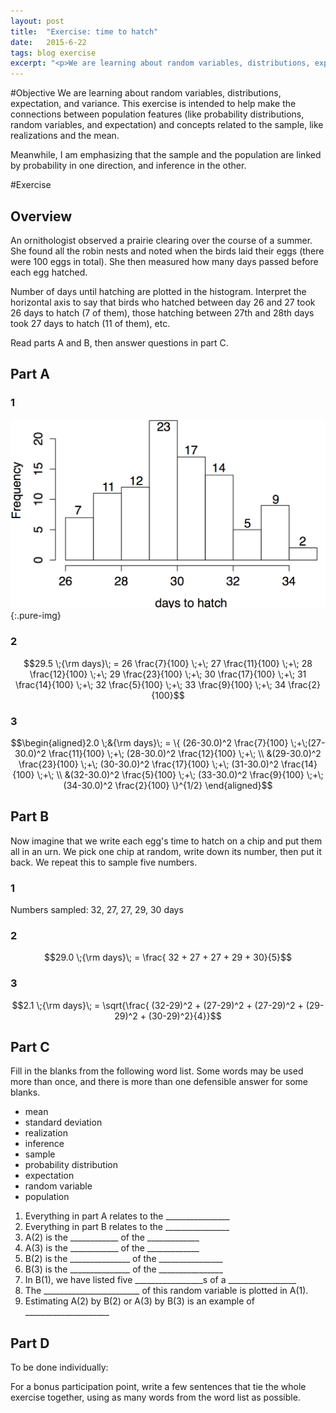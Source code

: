 ```yaml
---
layout: post
title:  "Exercise: time to hatch"
date:   2015-6-22
tags: blog exercise
excerpt: "<p>We are learning about random variables, distributions, expectation, and variance. This exercise is intended to help make the connections between population features (like probability distributions, random variables, and expectation) and concepts related to the sample, like realizations and the mean.</p>"
---
```


#Objective
We are learning about random variables, distributions, expectation, and variance. This exercise is intended to help make the connections between population features (like probability distributions, random variables, and expectation) and concepts related to the sample, like realizations and the mean.

Meanwhile, I am emphasizing that the sample and the population are linked by  probability in one direction, and inference in the other.

#Exercise

## Overview
An ornithologist observed a prairie clearing over the course of a summer. She found all the robin nests and noted when the birds laid their eggs (there were 100 eggs in total). She then measured how many days passed before each egg hatched.

Number of days until hatching are plotted in the histogram. Interpret the horizontal axis to say that birds who hatched between day 26 and 27 took 26 days to hatch (7 of them), those hatching between 27th and 28th days took 27 days to hatch (11 of them), etc.

Read parts A and B, then answer questions in part C.

## Part A

### 1
 ![time to hatch](/images/2015/6/22/histogram.png){:.pure-img}
 
### 2
 $$29.5 \;{\rm days}\; = 26  \frac{7}{100} \;+\; 27  \frac{11}{100} \;+\; 28  \frac{12}{100} \;+\; 29  \frac{23}{100} \;+\; 30  \frac{17}{100} \;+\; 31  \frac{14}{100} \;+\; 32  \frac{5}{100} \;+\; 33  \frac{9}{100} \;+\; 34  \frac{2}{100}$$

### 3
 $$\begin{aligned}2.0 \;&{\rm days}\; = \{ (26-30.0)^2  \frac{7}{100} \;+\;(27-30.0)^2  \frac{11}{100} \;+\; (28-30.0)^2  \frac{12}{100} \;+\; \\ &(29-30.0)^2  \frac{23}{100} \;+\; (30-30.0)^2  \frac{17}{100} \;+\; (31-30.0)^2  \frac{14}{100} \;+\; \\ &(32-30.0)^2  \frac{5}{100} \;+\; (33-30.0)^2  \frac{9}{100} \;+\; (34-30.0)^2  \frac{2}{100} \}^{1/2} \end{aligned}$$

## Part B
Now imagine that we write each egg's time to hatch on a chip and put them all in an urn. We pick one chip at random, write down its number, then put it back. We repeat this to sample five numbers.

### 1
Numbers sampled: 32, 27, 27, 29, 30 days

### 2
 $$29.0 \;{\rm days}\; = \frac{ 32 + 27 + 27 + 29 + 30}{5}$$
 
### 3
 $$2.1 \;{\rm days}\; = \sqrt{\frac{ (32-29)^2 + (27-29)^2 + (27-29)^2 + (29-29)^2 + (30-29)^2}{4}}$$

## Part C
Fill in the blanks from the following word list. Some words may be used more than once, and there is more than one defensible answer for some blanks.

- mean
- standard deviation
- realization
- inference
- sample
- probability distribution
- expectation
- random variable
- population

1. Everything in part A relates to the ________________
2. Everything in part B relates to the ________________
3. A(2) is the ____________ of the _____________
4. A(3) is the ____________ of the _____________
5. B(2) is the _______________ of the ________________
6. B(3) is the _______________ of the ________________
7. In B(1), we have listed five _________________s of a _________________
8. The ________________________ of this random variable is plotted in A(1).
9. Estimating A(2) by B(2) or A(3) by B(3) is an example of _____________________

## Part D
To be done individually: 

For a bonus participation point, write a few sentences that tie the whole exercise together, using as many words from the word list as possible.

